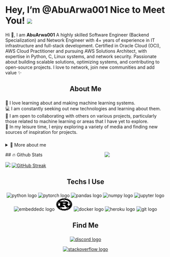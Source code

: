 # Hey, I’m @AbuArwa001 Nice to Meet You! <img src="https://raw.githubusercontent.com/MartinHeinz/MartinHeinz/master/wave.gif" width="30px">

<p>
  
Hi 👋, I am **AbuArwa001** A highly skilled Software Engineer (Backend Specialization) and Network Engineer with 4+ years of experience in IT infrastructure and full-stack development. Certified in Oracle Cloud (OCI),  AWS Cloud Practitioner and pursuing AWS Solutions Architect, with expertise in Python, C, Linux systems, and network security. Passionate about building scalable solutions, optimizing systems, and contributing to open-source projects. I love to network, join new communities and add value ✨
<h2 align="center">About Me</h2>

###
🤖 I love learning about and making machine learning systems.\
💻 I am constantly seeking out new technologies and learning about them.\
🤝 I am open to collaborating with others on various projects, particularly those related to machine learning or areas that I have yet to explore.\
🌟 In my leisure time, I enjoy exploring a variety of media and finding new sources of inspiration for projects.
###
<div>
<details>

  <summary>🧑 More about me</summary>

- 🌱 I’m currently learning **AWS, DATA SCIENCE, BACKEND ENGINEERING** 🤓
- 🔭 I’m currently on a journey to build **great** things

- 🤝 I’m looking for help with **finding projects to contribute to!**

- 👨‍💻 All of my projects are available at [khalfan Athman](https://www.linkedin.com/in//)

- 💬 Ask me about **open source, web development, and community management**

- 📫 Reach me out at **khalfan@khalfanathman.dev**

</details>
  
</p>
## 🔥 Github Stats
<img align="right" width="38%" src="https://i.imgur.com/MbEaxEQ.jpeg"/>


  <a href="https://github.com/AbuArwa001"><img width="50%" src="https://github-readme-stats.vercel.app/api?username=AbuArwa001&theme=radical&title_color=ff3068?"></a>
  <a href="https://git.io/streak-stats"><img src="https://github-readme-streak-stats.herokuapp.com?user=AbuArwa001&theme=radical&date_format=M%20j%5B%2C%20Y%5D" alt="GitHub Streak" /></a>


<h2 align="center">Techs I Use</h2>

###

<div align="center">
  <img src="https://cdn.jsdelivr.net/gh/devicons/devicon/icons/python/python-original.svg" height="40" width="52" alt="python logo"  />
  <img src="https://cdn.jsdelivr.net/gh/devicons/devicon/icons/pytorch/pytorch-original.svg" height="40" width="52" alt="pytorch logo"/>
<!--   <img src="https://cdn.jsdelivr.net/gh/devicons/devicon/icons/tensorflow/tensorflow-original.svg" height="40" width="52" alt="tensorflow logo"  /> -->
  <img src="https://cdn.jsdelivr.net/gh/devicons/devicon/icons/pandas/pandas-original.svg" height="40" width="52" alt="pandas logo"  />
  <img src="https://cdn.jsdelivr.net/gh/devicons/devicon/icons/numpy/numpy-original.svg" height="40" width="52" alt="numpy logo"  />
  <img src="https://cdn.jsdelivr.net/gh/devicons/devicon/icons/jupyter/jupyter-original-wordmark.svg" height="40" width="52" alt="jupyter logo"  />
<!--   <img src="https://cdn.jsdelivr.net/gh/devicons/devicon/icons/cplusplus/cplusplus-plain.svg" height="40" width="52" alt="cplusplus logo"  /> -->
<!--   <img src="https://cdn.jsdelivr.net/gh/devicons/devicon/icons/c/c-plain.svg" height="40" width="52" alt="c logo"  /> -->
  <img src="https://cdn.jsdelivr.net/gh/devicons/devicon/icons/embeddedc/embeddedc-original.svg" height="40" width="52" alt="embeddedc logo"  />
  <img src="https://raw.githubusercontent.com/devicons/devicon/v2.16.0/icons/rust/rust-original.svg" height="40" width="52" alt="rust logo"  />
<!--   <img src="https://cdn.jsdelivr.net/gh/devicons/devicon/icons/arduino/arduino-original-wordmark.svg" height="40" width="52" alt="arduino logo"  /> -->
<!--   <img src="https://cdn.jsdelivr.net/gh/devicons/devicon/icons/raspberrypi/raspberrypi-original.svg" height="40" width="52" alt="raspberrypi logo"  /> -->
  <img src="https://cdn.jsdelivr.net/gh/devicons/devicon/icons/docker/docker-plain-wordmark.svg" height="40" width="52" alt="docker logo"  />
  <img src="https://cdn.jsdelivr.net/gh/devicons/devicon/icons/heroku/heroku-plain.svg" height="40" width="52" alt="heroku logo"  />
  <img src="https://cdn.jsdelivr.net/gh/devicons/devicon/icons/git/git-plain.svg" height="40" width="52" alt="git logo"  />
</div>

###

<h2 align="center">Find Me</h2>

###

<div align="center">
  <a href="https://discord.com/channels/1159572579615510660/1159572580114636913" target="_blank" rel="noopener noreferrer"> <img src="https://img.shields.io/static/v1?message=Discord&logo=discord&label=&color=7289DA&logoColor=white&labelColor=&style=for-the-badge" height="40" alt="discord logo"  /></a>
  
  <a href="https://stackoverflow.com/users/20577081/khalfan-athman" target="_blank" rel="noopener noreferrer"> <img src="https://img.shields.io/static/v1?message=Stackoverflow&logo=stackoverflow&label=&color=FE7A16&logoColor=white&labelColor=&style=for-the-badge" height="40" alt="stackoverflow logo"  /></a>
</div>

###
<!---
AbuArwa001/AbuArwa001 is a ✨ special ✨ repository because its `README.md` (this file) appears on your GitHub profile.
You can click the Preview link to take a look at your changes.
--->

